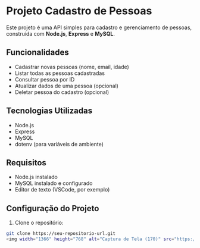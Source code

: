 # Projeto Cadastro de Pessoas

Este projeto é uma API simples para cadastro e gerenciamento de pessoas, construída com **Node.js**, **Express** e **MySQL**.

## Funcionalidades

- Cadastrar novas pessoas (nome, email, idade)
- Listar todas as pessoas cadastradas
- Consultar pessoa por ID
- Atualizar dados de uma pessoa (opcional)
- Deletar pessoa do cadastro (opcional)

## Tecnologias Utilizadas

- Node.js
- Express
- MySQL
- dotenv (para variáveis de ambiente)

## Requisitos

- Node.js instalado
- MySQL instalado e configurado
- Editor de texto (VSCode, por exemplo)

## Configuração do Projeto

1. Clone o repositório:

```bash
git clone https://seu-repositorio-url.git
<img width="1366" height="768" alt="Captura de Tela (170)" src="https://github.com/user-attachments/assets/53407a86-c8c4-4a6f-94eb-fb65a2fd6781" />
